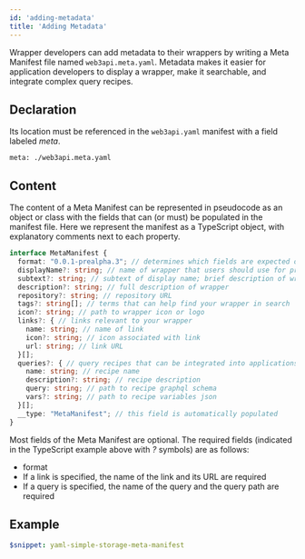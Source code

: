 ```yaml
---
id: 'adding-metadata'
title: 'Adding Metadata'
---
```


Wrapper developers can add metadata to their wrappers by writing a Meta Manifest file named `web3api.meta.yaml`.
Metadata makes it easier for application developers to display a wrapper, make it searchable, and integrate complex
query recipes.

## Declaration

Its location must be referenced in the `web3api.yaml` manifest with a field labeled *meta*.

```yaml"
meta: ./web3api.meta.yaml
```

## Content

The content of a Meta Manifest can be represented in pseudocode as an object or class with the fields that can 
(or must) be populated in the manifest file. Here we represent the manifest as a TypeScript object, with explanatory 
comments next to each property.

```typescript title="Meta Manifest represented as TypeScript object"
interface MetaManifest {
  format: "0.0.1-prealpha.3"; // determines which fields are expected or required.
  displayName?: string; // name of wrapper that users should use for presentation
  subtext?: string; // subtext of display name; brief description of wrapper
  description?: string; // full description of wrapper
  repository?: string; // repository URL
  tags?: string[]; // terms that can help find your wrapper in search
  icon?: string; // path to wrapper icon or logo
  links?: { // links relevant to your wrapper
    name: string; // name of link
    icon?: string; // icon associated with link
    url: string; // link URL
  }[];
  queries?: { // query recipes that can be integrated into applications
    name: string; // recipe name
    description?: string; // recipe description
    query: string; // path to recipe graphql schema
    vars?: string; // path to recipe variables json
  }[];
  __type: "MetaManifest"; // this field is automatically populated
}
```

Most fields of the Meta Manifest are optional. 
The required fields (indicated in the TypeScript example above with *?* symbols) are as follows:
* format
* If a link is specified, the name of the link and its URL are required
* If a query is specified, the name of the query and the query path are required

## Example

```yaml title="Fully configured Meta Manifest"
$snippet: yaml-simple-storage-meta-manifest
```